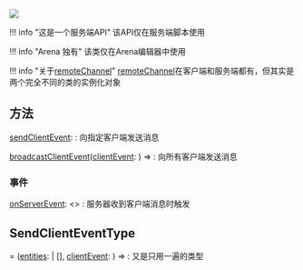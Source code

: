 <a href="https://github.com/qndm"><img src="https://img.shields.io/badge/%E8%B4%A1%E7%8C%AE%E8%80%85-qndm-blue"></img></a>

!!! info "这是一个服务端API"
    该API仅在服务端脚本使用

!!! info "Arena 独有"
    该类仅在Arena编辑器中使用

!!! info "关于[remoteChannel](constObject)"
    [remoteChannel](constObject)在客户端和服务端都有，但其实是两个完全不同的类的实例化对象

## 方法
[sendClientEvent](method): [](SendClientEventType)
:   向指定客户端发送消息

[broadcastClientEvent](method)([clientEvent](arg): [](JSONValue)) => [](void)
:   向所有客户端发送消息

### 事件
[onServerEvent](event): [](GameEventChannel)<[](ServerEvent)>
:   服务器收到客户端消息时触发

## SendClientEventType
[](SendClientEventType) = ([entities](arg): [](GamePlayerEntity) | [](GamePlayerEntity)[], [clientEvent](arg): [](JSONValue)) => [](void)
:   <span class="hidden">又是只用一遍的类型</span>